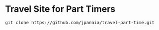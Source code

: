 <h1>Travel Site for Part Timers</h1>

<p><pre>git clone https://github.com/jpanaia/travel-part-time.git</pre></p>